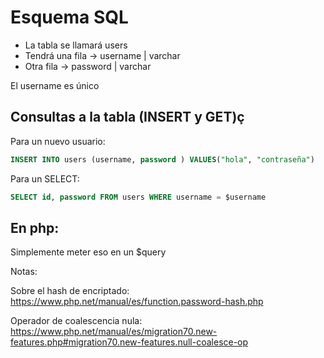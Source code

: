 # Esquema SQL 

- La tabla se llamará users
- Tendrá una fila -> username | varchar
- Otra fila -> password | varchar

El username es único

## Consultas a la tabla (INSERT y GET)ç

Para un nuevo usuario:

```sql
INSERT INTO users (username, password ) VALUES("hola", "contraseña")
```

Para un SELECT:

```sql
SELECT id, password FROM users WHERE username = $username
```

## En php:

Simplemente meter eso en un $query 



Notas:

Sobre el hash de encriptado: https://www.php.net/manual/es/function.password-hash.php

Operador de coalescencia nula: https://www.php.net/manual/es/migration70.new-features.php#migration70.new-features.null-coalesce-op